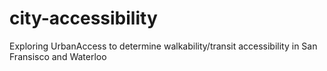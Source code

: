 # city-accessibility
Exploring UrbanAccess to determine walkability/transit accessibility in San Fransisco and Waterloo
